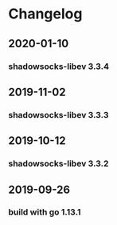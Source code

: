 # Changelog

## 2020-01-10

### shadowsocks-libev 3.3.4

## 2019-11-02

### shadowsocks-libev 3.3.3

## 2019-10-12

### shadowsocks-libev 3.3.2

## 2019-09-26

### build with go 1.13.1
